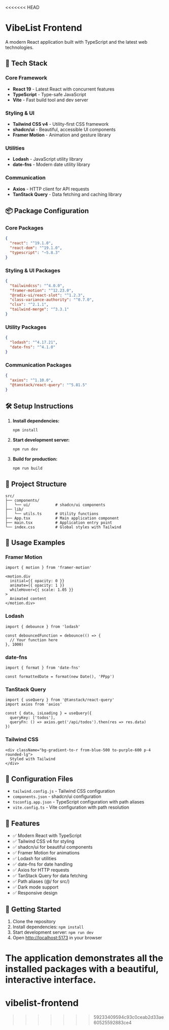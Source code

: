 <<<<<<< HEAD
# VibeList Frontend

A modern React application built with TypeScript and the latest web technologies.

## 🚀 Tech Stack

### Core Framework
- **React 19** - Latest React with concurrent features
- **TypeScript** - Type-safe JavaScript
- **Vite** - Fast build tool and dev server

### Styling & UI
- **Tailwind CSS v4** - Utility-first CSS framework
- **shadcn/ui** - Beautiful, accessible UI components
- **Framer Motion** - Animation and gesture library

### Utilities
- **Lodash** - JavaScript utility library
- **date-fns** - Modern date utility library

### Communication
- **Axios** - HTTP client for API requests
- **TanStack Query** - Data fetching and caching library

## 📦 Package Configuration

### Core Packages
```json
{
  "react": "^19.1.0",
  "react-dom": "^19.1.0",
  "typescript": "~5.8.3"
}
```

### Styling & UI Packages
```json
{
  "tailwindcss": "^4.0.0",
  "framer-motion": "^12.23.0",
  "@radix-ui/react-slot": "^1.2.3",
  "class-variance-authority": "^0.7.0",
  "clsx": "^2.1.1",
  "tailwind-merge": "^3.3.1"
}
```

### Utility Packages
```json
{
  "lodash": "^4.17.21",
  "date-fns": "^4.1.0"
}
```

### Communication Packages
```json
{
  "axios": "^1.10.0",
  "@tanstack/react-query": "^5.81.5"
}
```

## 🛠️ Setup Instructions

1. **Install dependencies:**
   ```bash
   npm install
   ```

2. **Start development server:**
   ```bash
   npm run dev
   ```

3. **Build for production:**
   ```bash
   npm run build
   ```

## 📁 Project Structure

```
src/
├── components/
│   └── ui/           # shadcn/ui components
├── lib/
│   └── utils.ts      # Utility functions
├── App.tsx           # Main application component
├── main.tsx          # Application entry point
└── index.css         # Global styles with Tailwind
```

## 🎨 Usage Examples

### Framer Motion
```tsx
import { motion } from 'framer-motion'

<motion.div
  initial={{ opacity: 0 }}
  animate={{ opacity: 1 }}
  whileHover={{ scale: 1.05 }}
>
  Animated content
</motion.div>
```

### Lodash
```tsx
import { debounce } from 'lodash'

const debouncedFunction = debounce(() => {
  // Your function here
}, 1000)
```

### date-fns
```tsx
import { format } from 'date-fns'

const formattedDate = format(new Date(), 'PPpp')
```

### TanStack Query
```tsx
import { useQuery } from '@tanstack/react-query'
import axios from 'axios'

const { data, isLoading } = useQuery({
  queryKey: ['todos'],
  queryFn: () => axios.get('/api/todos').then(res => res.data)
})
```

### Tailwind CSS
```tsx
<div className="bg-gradient-to-r from-blue-500 to-purple-600 p-4 rounded-lg">
  Styled with Tailwind
</div>
```

## 🔧 Configuration Files

- `tailwind.config.js` - Tailwind CSS configuration
- `components.json` - shadcn/ui configuration
- `tsconfig.app.json` - TypeScript configuration with path aliases
- `vite.config.ts` - Vite configuration with path resolution

## 🎯 Features

- ✅ Modern React with TypeScript
- ✅ Tailwind CSS v4 for styling
- ✅ shadcn/ui for beautiful components
- ✅ Framer Motion for animations
- ✅ Lodash for utilities
- ✅ date-fns for date handling
- ✅ Axios for HTTP requests
- ✅ TanStack Query for data fetching
- ✅ Path aliases (@/ for src/)
- ✅ Dark mode support
- ✅ Responsive design

## 🚀 Getting Started

1. Clone the repository
2. Install dependencies: `npm install`
3. Start development server: `npm run dev`
4. Open [http://localhost:5173](http://localhost:5173) in your browser

The application demonstrates all the installed packages with a beautiful, interactive interface.
=======
# vibelist-frontend
>>>>>>> 59233409594c93c0ceab2d33ae60525592883ce4
